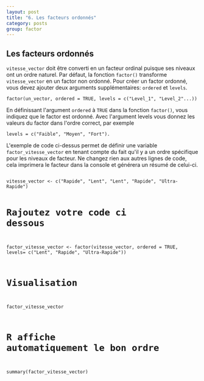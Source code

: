 ```yaml
---
layout: post
title: "6. Les facteurs ordonnés"
category: posts
group: factor
---
```

<script async src="https://www.googletagmanager.com/gtag/js?id=UA-15159522-6"></script>
<script>
  window.dataLayer = window.dataLayer || [];
  function gtag(){dataLayer.push(arguments);}
  gtag('js', new Date());

  gtag('config', 'UA-15159522-6');
</script>

<h2>Les facteurs ordonnés</h2>

<code>vitesse_vector</code> doit être converti en un facteur ordinal puisque ses niveaux ont un ordre naturel. Par défaut, la fonction <code>factor()</code> transforme <code>vitesse_vector</code> en un factor non ordonné. Pour créer un factor ordonné, vous devez ajouter deux arguments supplémentaires: <code>ordered</code> et <code>levels</code>.

<pre><code>factor(un_vector, ordered = TRUE, levels = c("Level_1", "Level_2"...))
</code></pre>

En définissant l'argument <code>ordered</code> à <code>TRUE</code> dans la fonction <code>factor()</code>, vous indiquez que le factor est ordonné. Avec l'argument levels vous donnez les valeurs du factor dans l'ordre correct, par exemple
<pre><code>levels = c("Faible", "Moyen", "Fort").
</code></pre>

L'exemple de code ci-dessus permet de définir une variable <code>factor_vitesse_vector</code> en tenant compte du fait qu'il y a un ordre spécifique pour les niveaux de facteur. Ne changez rien aux autres lignes de code, cela imprimera le facteur dans la console et générera un résumé de celui-ci.

<html>
<head>
<meta http-equiv="Content-Type" content="text/html; charset=utf-8" />
<style>
.dcl__index-module__console--2YAI1, .dcl__index-module__editor--m_p4P {font-size: 15px !important; }
.lm_header .lm_tab .lm_title {font-size: 15px !important;}
.dcl__Button-module__extra-small--2toEt, .dcl__Button-module__small--1VJc5 {font-size: 15px;}
</style>
</head>
        <body>
        	<script type="text/javascript" src="//cdn.datacamp.com/dcl-react.js.gz"></script>
			<div data-datacamp-exercise data-lang="r">
        	<code data-type="sample-code">
vitesse_vector <- c("Rapide", "Lent", "Lent", "Rapide", "Ultra-Rapide")

# Rajoutez votre code ci dessous
factor_vitesse_vector <- factor(vitesse_vector, ordered = TRUE, levels= c("Lent", "Rapide", "Ultra-Rapide"))

# Visualisation
factor_vitesse_vector

# R affiche automatiquement le bon ordre
summary(factor_vitesse_vector)

</code>
</div>
</body>
</html>
